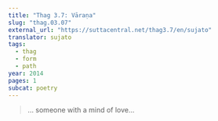 ```yaml
---
title: "Thag 3.7: Vāraṇa"
slug: "thag.03.07"
external_url: "https://suttacentral.net/thag3.7/en/sujato"
translator: sujato
tags:
  - thag
  - form
  - path
year: 2014
pages: 1
subcat: poetry
---
```


> … someone with a mind of love...
